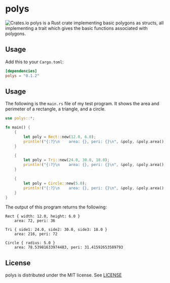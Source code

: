 # polys
![Crates.io](https://img.shields.io/crates/v/polys)
polys is a Rust crate implementing basic polygons as structs, all implementing a trait which gives the basic functions associated with polygons.

## Usage
Add this to your `Cargo.toml`:

```toml
[dependencies]
polys = "0.1.2"
```

## Usage
The following is the `main.rs` file of my test program. It shows the area and perimeter of a rectangle, a triangle, and a circle.
```rust
use polys::*;

fn main() {
	{
    	let poly = Rect::new(12.0, 6.0);
    	println!("{:?}\n    area: {}, peri: {}\n", &poly, &poly.area(), &poly.peri());
	}

	{
    	let poly = Tri::new(24.0, 30.0, 18.0);
    	println!("{:?}\n    area: {}, peri: {}\n", &poly, &poly.area(), &poly.peri());
	}

	{
    	let poly = Circle::new(5.0);
    	println!("{:?}\n    area: {}, peri: {}\n", &poly, &poly.area(), &poly.peri());
	}
}

```

The output of this program returns the following:
```
Rect { width: 12.0, height: 6.0 }
    area: 72, peri: 36

Tri { side1: 24.0, side2: 30.0, side3: 18.0 }
    area: 216, peri: 72

Circle { radius: 5.0 }
    area: 78.53981633974483, peri: 31.41592653589793
```

## License
polys is distributed under the MIT license. See [LICENSE](LICENSE)